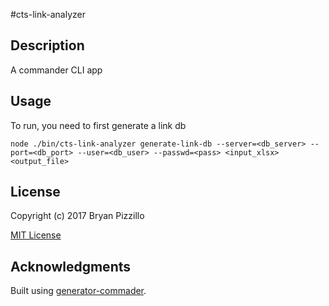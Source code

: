 #cts-link-analyzer

## Description

A commander CLI app

## Usage

To run, you need to first generate a link db

```node ./bin/cts-link-analyzer generate-link-db --server=<db_server> --port=<db_port> --user=<db_user> --passwd=<pass> <input_xlsx> <output_file>```



## License

Copyright (c) 2017 Bryan Pizzillo

[MIT License](http://en.wikipedia.org/wiki/MIT_License)

## Acknowledgments

Built using [generator-commader](https://github.com/Hypercubed/generator-commander).
